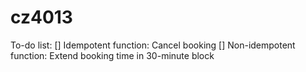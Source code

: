 # cz4013

To-do list:
[] Idempotent function: Cancel booking
[] Non-idempotent function: Extend booking time in 30-minute block
